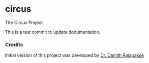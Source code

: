 # circus

The Circus Project



This is a test commit to update documentation.



### Credits

Initial version of this project was developed by [Dr. Damith Rajapakse](https://github.com/damithc)

